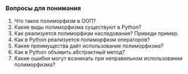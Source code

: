 ### Вопросы для понимания
1. Что такое полиморфизм в ООП?
2. Какие виды полиморфизма существуют в Python?
3. Как реализуется полиморфизм наследования? Приведи пример.
4. Как в Python реализуется полиморфизм операторов?
5. Какие преимущества даёт использование полиморфизма?
6. Как в Python объявить абстрактный метод?
7. Какие ошибки могут возникать при неправильном использовании полиморфизма?